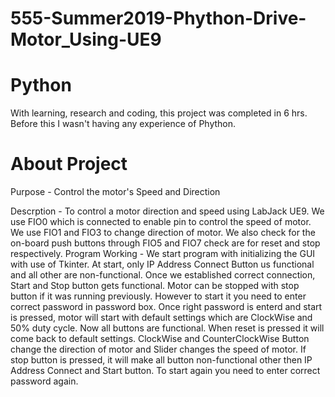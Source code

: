 # 555-Summer2019-Phython-Drive-Motor_Using-UE9
# Python
With learning, research and coding, this project was completed in 6 hrs. Before this I wasn't having any experience of Phython.

# About Project

Purpose - Control the motor's Speed and Direction

Descrption - To control a motor direction and speed using LabJack UE9. We use FIO0 which is connected to enable pin
             to control the speed of motor. We use FIO1 and FIO3 to change direction of motor. We also check for the 
             on-board push buttons through FIO5 and FIO7 check are for reset and stop respectively.
Program Working - We start program with initializing the GUI with use of Tkinter. At start, only IP Address Connect
                  Button us functional and all other are non-functional. Once we established correct connection,
                  Start and Stop button gets functional. Motor can be stopped with stop button if it was running
                  previously. However to start it you need to enter correct password in password box. Once right password
                  is enterd and start is pressed, motor will start with default settings which are ClockWise and 50% duty cycle.
                  Now all buttons are functional. When reset is pressed it will come back to default settings. ClockWise and
                  CounterClockWise Button change the direction of motor and Slider changes the speed of motor. If stop button
                  is pressed, it will make all button non-functional other then IP Address Connect and Start button. To start
                  again you need to enter correct password again.

